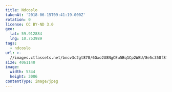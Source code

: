 ```yaml
---
title: Ndcoslo
takenAt: '2018-06-15T09:41:19.000Z'
rotation: 0
license: CC BY-ND 3.0
geo:
  lat: 59.912884
  lng: 10.753989
tags:
  - ndcoslo
url: >-
  //images.ctfassets.net/bncv3c2gt878/6Gxo2U8NgCEu5Bq1Cp2WBU/8e5c358f8fb54a2054cbed55fd128525/ndcoslo_41917154095_o
size: 4061140
image:
  width: 5344
  height: 3006
contentType: image/jpeg
---
```


